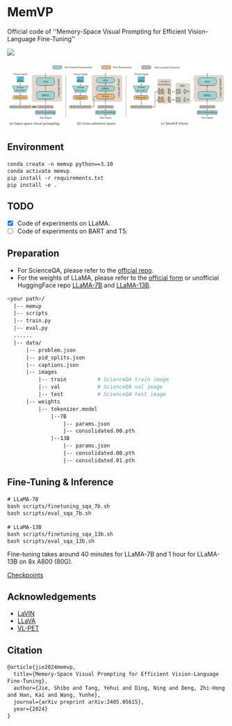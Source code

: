 # MemVP
Official code of ''Memory-Space Visual Prompting for Efficient Vision-Language Fine-Tuning''

<p align="left">
<a href="https://arxiv.org/abs/2405.05615" alt="arXiv">
    <img src="https://img.shields.io/badge/arXiv-2405.05615-b31b1b.svg?style=flat" /></a>
</p>

<p align="center">
<img src="./figs/fig1.png" width="700">
</p>


## Environment
```shell script
conda create -n memvp python==3.10
conda activate memvp
pip install -r requirements.txt
pip install -e .
```
## TODO 
- [x] Code of experiments on LLaMA.
- [ ] Code of experiments on BART and T5.

## Preparation
- For ScienceQA, please refer to the [official repo](https://github.com/lupantech/ScienceQA).
- For the weights of LLaMA, please refer to the [official form](https://forms.gle/jk851eBVbX1m5TAv5)  or unofficial HuggingFace repo [LLaMA-7B](https://huggingface.co/nyanko7/LLaMA-7B/tree/main) and [LLaMA-13B](https://huggingface.co/TheBloke/llama-13b).

```bash
<your path>/
  |-- memvp
  |-- scripts
  |-- train.py
  |-- eval.py
  ......
  |-- data/
      |-- problem.json
      |-- pid_splits.json
      |-- captions.json
      |-- images
          |-- train          # ScienceQA train image
          |-- val            # ScienceQA val image
          |-- test           # ScienceQA test image
      |-- weights
          |-- tokenizer.model
              |--7B
                  |-- params.json
                  |-- consolidated.00.pth
              |--13B
                  |-- params.json
                  |-- consolidated.00.pth
                  |-- consolidated.01.pth
```

## Fine-Tuning & Inference
```shell script
# LLaMA-7B
bash scripts/finetuning_sqa_7b.sh
bash scripts/eval_sqa_7b.sh

# LLaMA-13B
bash scripts/finetuning_sqa_13b.sh
bash scripts/eval_sqa_13b.sh
```
Fine-tuning takes around 40 minutes for LLaMA-7B and 1 hour for LLaMA-13B on 8x A800 (80G).

[Checkpoints](https://huggingface.co/JieShibo/MemVP-LLaMA-scienceqa/tree/main)


## Acknowledgements

- [LaVIN](https://github.com/luogen1996/LaVIN)
- [LLaVA](https://github.com/haotian-liu/LLaVA)
- [VL-PET](https://github.com/henryhzy/vl-pet)

## Citation

```
@article{jie2024memvp,
  title={Memory-Space Visual Prompting for Efficient Vision-Language Fine-Tuning},
  author={Jie, Shibo and Tang, Yehui and Ding, Ning and Deng, Zhi-Hong and Han, Kai and Wang, Yunhe},
  journal={arXiv preprint arXiv:2405.05615},
  year={2024}
}
```

